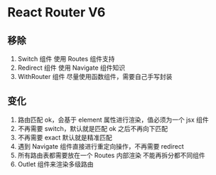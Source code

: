 # React Router V6

## 移除

1. Switch 组件 使用 Routes 组件支持
2. Redirect 组件 使用 Navigate 组件知识
3. WithRouter 组件 尽量使用函数组件，需要自己手写封装

## 变化

1. 路由匹配 ok，会基于 element 属性进行渲染，值必须为一个 jsx 组件
2. 不再需要 switch，默认就是匹配 ok 之后不再向下匹配
3. 不再需要 exact 默认就是精准匹配
4. 遇到 Navigate 组件直接进行重定向操作，不再需要 redirect
5. 所有路由表都需要放在一个 Routes 内部渲染 不能再拆分都不同组件
6. Outlet 组件来渲染多级路由
